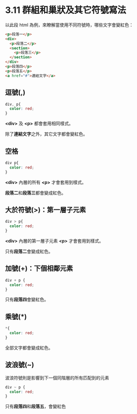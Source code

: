 # 3.11 群組和巢狀及其它符號寫法

以此段 html 為例，來瞭解當使用不同符號時，哪些文字會變紅色：

```html
<p>段落一</p>
<div>
  <p>段落二</p>
  <section>
    <p>段落三</p>
  </section>
</div>
<p>段落四</p>
<p>段落五</p>
<a href="#">連結文字</a>
```

## 逗號\(,\)

```css
div, p{
  color: red;
}
```

**&lt;div&gt;** 及 **&lt;p&gt;** 都會套用相同樣式。

除了**連結文字**之外，其它文字都會變紅色。

## 空格

```css
div p{
  color: red;
}
```

**&lt;div&gt;** 內層的所有 **&lt;p&gt;** 才會套用到樣式。

**段落二**和**段落三**都會變成紅色。

## 大於符號\(&gt;\)：第一層子元素

```css
div > p{
  color: red;
}
```

**&lt;div&gt;** 內層的第一層子元素 **&lt;p&gt;** 才會套用到樣式。

只有**段落二**會變成紅色。

## 加號\(+\)：下個相鄰元素

```css
div + p {
  color: red;
}
```

只有**段落四**會變紅色。

## 乘號\(\*\)

```css
*{
  color: red;
}
```

全部文字都會變成紅色。

## 波浪號\(~\)

波浪符號則是影響到下一個同階層的所有匹配到的元素

```css
div ~ p {
  color: red;
}
```

只有**段落四**和**段落五**，會變紅色

